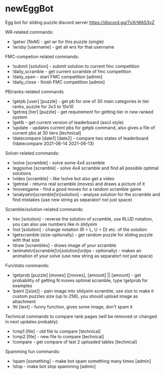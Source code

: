 # newEggBot
Egg bot for sliding puzzle discord server
https://discord.gg/7vXrWAS3yZ

WR-related commands:
- !getwr [NxM] - get wr for this puzzle (single)
- !wrsby [username] - get all wrs for that username

FMC-competion related commands:
- !submit [solution] - submit solution to current fmc competition
- !daily_scramble - get current scramble of fmc competition
- !daily_open - start FMC competition [admin]
- !daily_close - finish FMC competition [admin]


PB/ranks-related commands
- !getpb [user] [puzzle] - get pb for one of 30 main categories in tier ranks, puzzle for 3x3 to 10x10
- !getreq [tier] [puzzle] - get requirement for getting tier in new ranked system
- !getlb - get current version of leaderboard (ascii style)
- !update - updates current pbs for getpb command, also gives a file of current pbs at 30 tiers  [technical]
- !datecompare [date1] [date2] - compare two states of leaderboard (!datecompare 2021-06-14 2021-06-13)

Solver-related commands:
- !solve [scramble] - solve some 4x4 scramble
- !eggsolve [scramble] - solve 4x4 scramble and find all possible optimal solutions
- !video [scramble] - like !solve but also get a video
- !getreal - returns real scramble (moves) and draws a picture of it
- !movesgame - find a good moves for a random scramble game
- !analyse\n[scramble]\n[solution]  - analyse solution for the scramble and find mistakes (use new string as separator! not just space)

Scramble/solution-related commands:
- !rev [solution] - reverse the solution of scramble, use RLUD notation, you can also use numbers like in slidysim
- !not [solution] - change notation (R = L, U = D) etc. of the solution
- !getscramble (size-optionally) - get random puzzle for sliding puzzle with that size
- !draw [scrambles] - draws image of your scramble
- !animate\n[scramble]\n[solution]\n(tps - optionally) - makes an animation of your solve (use new string as separator! not just space)

Fun/stats commands:
- !getprob [puzzle] [moves] [[moves], [amount] || [amount] - get probability of getting N moves optimal scramble, type !getprob for examples
- !paint [[size]] - pain image into slidysim scramble, use size to  make it custom puzzles size (up to 256), you should upload image as attachment 
- !tti [text] - funny function, gives some image, don't spam it

Technical commands to compare rank pages (will be removed or changed in next updates probably):
- !cmp1 [file] - old file to compare [technical]
- !cmp2 [file] - new file to compare [technical]
- !compare - get compare of last 2 uploaded tables [technical]

Spamming fun commands:
- !spam [something] - make bot spam something many times [admin]
- !stop - make bot stop spamming [admin]

